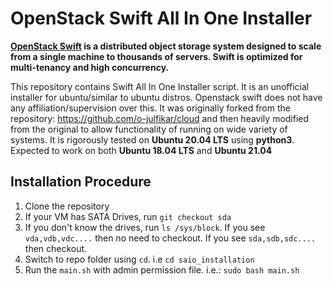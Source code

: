 # OpenStack Swift All In One Installer

**[**OpenStack Swift**](https://github.com/openstack/swift) is a distributed object storage system designed to scale from a single machine to thousands of servers. Swift is optimized for multi-tenancy and high concurrency.**

This repository contains Swift All In One Installer script. It is an unofficial installer for ubuntu/similar to ubuntu distros. Openstack swift does not have any affiliation/supervision over this. It was originally forked from the repository: https://github.com/o-julfikar/cloud and then heavily modified from the original to allow functionality of running on wide variety of systems. It is rigorously tested on **Ubuntu 20.04 LTS** using **python3**. Expected to work on both **Ubuntu 18.04 LTS** and **Ubuntu 21.04**

## Installation Procedure
1. Clone the repository
2. If your VM has SATA Drives, run `git checkout sda`
3. If you don't know the drives, run `ls /sys/block`. If you see `vda,vdb,vdc....` then no need to checkout. If you see `sda,sdb,sdc....` then checkout.
4. Switch to repo folder using `cd`. i.e `cd saio_installation`
5. Run the `main.sh` with admin permission file. i.e.: `sudo bash main.sh`

